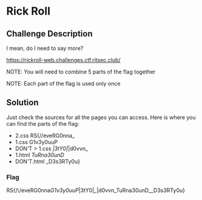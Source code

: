 # Rick Roll

## Challenge Description

I mean, do I need to say more?

https://rickroll-web.challenges.ctf.ritsec.club/

NOTE: You will need to combine 5 parts of the flag together

NOTE: Each part of the flag is used only once

## Solution

Just check the sources for all the pages you can access. Here is where you can find the parts of the flag:

- 2.css RS{/\/eveRG0nna\_
- 1.css G1v3y0uuP
- DON'T > 1.css _|3tY0|_|d0vvn\_
- 1.html _TuRna30unD_
- DON'T.html \_D3s3RTy0u}

### Flag

RS{/\\/eveRG0nna*G1v3y0uuP*|3tY0|\_|d0vvn_TuRna30unD\_\_D3s3RTy0u}
